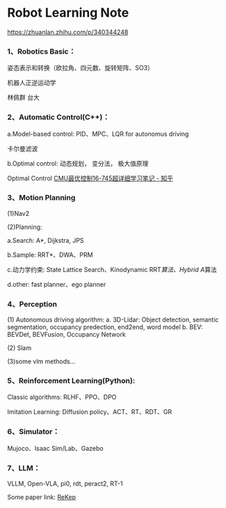 # Robot Learning Note
https://zhuanlan.zhihu.com/p/340344248

### 1、Robotics Basic：

姿态表示和转换（欧拉角、四元数、旋转矩阵、SO3）

机器人正逆运动学

林佩群 台大


### 2、Automatic Control(C++)：

a.Model-based control: PID、MPC、LQR for autonomus driving

卡尔曼滤波

b.Optimal control: 动态规划， 变分法， 极大值原理

Optimal Control 
[CMU最优控制16-745超详细学习笔记 - 知乎](https://zhuanlan.zhihu.com/p/629131647)

### 3、Motion Planning

(1)Nav2

(2)Planning:

a.Search: A*, Dijkstra, JPS

b.Sample: RRT*、DWA、PRM

c.动力学约束: State Lattice Search、Kinodynamic RRT*算法、Hybrid A*算法

d.other: fast planner、ego planner

### 4、Perception

(1) Autonomous driving algorithm:
a. 3D-Lidar: Object detection, semantic segmentation, occupancy predection, end2end, word model
b. BEV:  BEVDet, BEVFusion, Occupancy Network

(2) Slam     

(3)some vlm methods...

### 5、Reinforcement Learning(Python):

Classic algorithms: RLHF、PPO、DPO

Imitation Learning: Diffusion policy、ACT、RT、RDT、GR


### 6、Simulator：

Mujoco、Isaac Sim/Lab、Gazebo


### 7、LLM：

VLLM, Open-VLA, pi0, rdt, peract2, RT-1

Some paper link:
[ReKep](https://rekep-robot.github.io/)